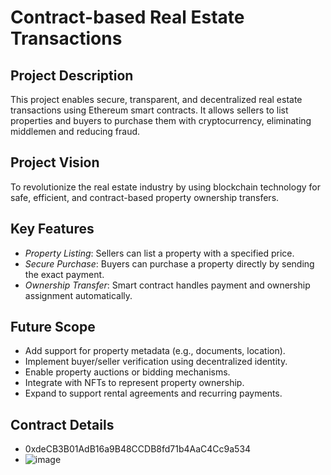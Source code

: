 # Contract-based Real Estate Transactions

## Project Description
This project enables secure, transparent, and decentralized real estate transactions using Ethereum smart contracts. It allows sellers to list properties and buyers to purchase them with cryptocurrency, eliminating middlemen and reducing fraud.

## Project Vision
To revolutionize the real estate industry by using blockchain technology for safe, efficient, and contract-based property ownership transfers.

## Key Features
- *Property Listing*: Sellers can list a property with a specified price.
- *Secure Purchase*: Buyers can purchase a property directly by sending the exact payment.
- *Ownership Transfer*: Smart contract handles payment and ownership assignment automatically.

## Future Scope
- Add support for property metadata (e.g., documents, location).
- Implement buyer/seller verification using decentralized identity.
- Enable property auctions or bidding mechanisms.
- Integrate with NFTs to represent property ownership.
- Expand to support rental agreements and recurring payments.

## Contract Details
- 0xdeCB3B01AdB16a9B48CCDB8fd71b4AaC4Cc9a534
- ![image](https://github.com/user-attachments/assets/b4dd4636-1f51-43f9-a21a-e5053a3e6457)
